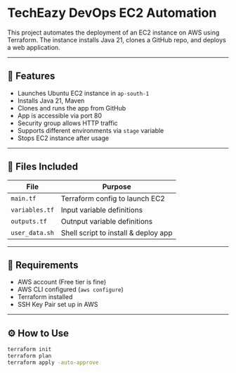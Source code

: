 # TechEazy DevOps EC2 Automation

This project automates the deployment of an EC2 instance on AWS using Terraform. The instance installs Java 21, clones a GitHub repo, and deploys a web application.

---

## 🚀 Features

- Launches Ubuntu EC2 instance in `ap-south-1`
- Installs Java 21, Maven
- Clones and runs the app from GitHub
- App is accessible via port 80
- Security group allows HTTP traffic
- Supports different environments via `stage` variable
- Stops EC2 instance after usage 

---

## 🧾 Files Included

| File                | Purpose                               |
|---------------------|----------------------------------------|
| `main.tf`           | Terraform config to launch EC2         |
| `variables.tf`      | Input variable definitions             |
| `outputs.tf`        | Outnput variable definitions           |
| `user_data.sh`      | Shell script to install & deploy app   |

---

## 🔧 Requirements

- AWS account (Free tier is fine)
- AWS CLI configured (`aws configure`)
- Terraform installed
- SSH Key Pair set up in AWS 

---

## ⚙️ How to Use

```bash
terraform init
terraform plan
terraform apply -auto-approve



